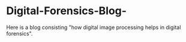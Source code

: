 # Digital-Forensics-Blog-
Here is a blog consisting "how digital image processing helps in digital forensics".

